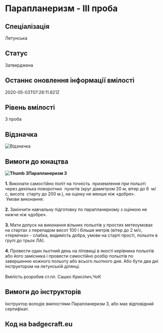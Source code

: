 # Парапланеризм - ІІІ проба

## Спеціалізація

Летунська

## Статус

Затверджена

## Останнє оновлення інформації вмілості

2020-05-03T07:26:11.821Z

## Рівень вмілості

3 проба

## Відзначка

![Відзначка](../images/Paraplaneryzm_III/_____________.jpg)

## Вимоги до юнацтва

<div><b><img alt="Thumb              3" src="/uploads/textareas/bootsy/image/28/small______________3.png">Парапланеризм 3&nbsp;</b></div><div><br></div><div><b>1. </b>Виконати самостійно політ на точність &nbsp;приземлення при польоті через декілька поворотних &nbsp;пунктів (круг діаметром 20 м, вітер до 6 &nbsp;м/с, висота &nbsp;старту до 200 м.), на оцінку не менше ніж «добре».</div><div><b>&nbsp;</b>Умови виконання:</div><div><b><br>2. </b>Закінчити навчальну підготовку по парапланеризму з оцінкою не нижче ніж «добре».</div><div><b><br>3. </b>Мати допуск на виконання вільних польотів у простих метеоумовах на стартах з перепадом висот 100 і більше метрів (вітер до 2 м/с, «термічка» - слабка, видимість добра, умови на старті прості, польоти в групі до трьох ЛА).</div><div><b><br>4. </b>Провести один льотний день на літовищі в якості керівника польотів або його замісника і провести самостійно розбір польотів по завершенню кожного польоту або всього льотного дня. Або бути два дні інструктором на летунській ділянці.</div><div><br></div><div>Вмілість розробив ст.пл. Сашко Крисілич,ЧоК</div>

## Вимоги до інструкторів

Інструктор володіє вмілостями Парапланеризм&nbsp;3, або має відповідний сертифікат.

## Код на badgecraft.eu

